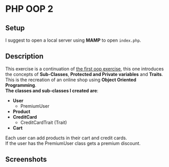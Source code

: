 # PHP OOP 2

## Setup
I suggest to open a local server using **MAMP** to open ```index.php```.

## Description
This exercise is a continuation of [the first oop exercise](https://github.com/Obez99/php-oop-1), this one introduces the concepts of **Sub-Classes**, **Protected and Private variables** and **Traits**.
<br>
This is the recreation of an online shop using **Object Oriented Programming**.<br>
**The classes and sub-classes I created are**:<br>
- **User**
  - PremiumUser
- **Product**
- **CreditCard**
  - CreditCardTrait (Trait)
- **Cart**

Each user can add products in their cart and credit cards.<br>
If the user has the PremiumUser class gets a premium discount.

## Screenshots
